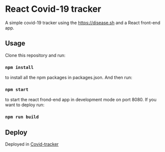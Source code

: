 # React Covid-19 tracker

A simple covid-19 tracker using the https://disease.sh and a React front-end app.

## Usage

Clone this repository and run:

### `npm install`

to install all the npm packages in packages.json. And then run:

### `npm start`

to start the react frond-end app in development mode on port 8080.
If you want to deploy run:

### `npm run build`


## Deploy

Deployed in [Covid-tracker](http://piserver.ddns.net:8080/react-covid-track)
